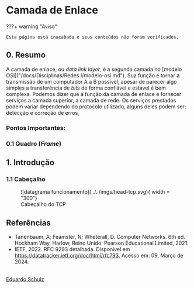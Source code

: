 # Camada de Enlace


???+ warning "Aviso"

    Esta página está inacabada e seus conteúdos não foram verificados. 

## 0. Resumo

A camada de enlace, ou _data link layer_, é a segunda camada no [modelo OSI]("/docs/Disciplinas/Redes I/modelo-osi.md"). Sua função é tornar a transmissão de um computador A a B possível, apesar de parecer algo simples a transferência de _bits_ de forma confiável e estável é bem complexa. Podemos dizer que a função da camada de enlace é fornecer serviços a camada superior, a camada de rede. Os serviços prestados podem variar dependendo do protocolo utilizado, alguns deles podem ser: detecção e correção de erros,  


### Pontos Importantes:

### 0.1 Quadro (_Frame_)
<!---
Adicionar gráfico com Cabeçalho do segmento.
--->

<!---
finalizar cabeçalho
--->

## 1. Introdução

### 1.1 Cabeçalho

<figure markdown="span">
 ![datagrama funcionamento](../../imgs/head-tcp.svg){ width = "300"}
   <figcaption>Cabeçalho do TCP</figcaption>
</figure>

## Referências
* Tanenbaum, A; Feamster, N; Wheterall, D. Computer Networks. 6th ed. Hockham Way, Harlow, Reino Unido: Pearson Educational Limited, 2021.
* IETF, 2022. RFC 9293 detalhada. Disponível em <https://datatracker.ietf.org/doc/html/rfc793.> Acesso em: 09, Março de 2024.

<br>
<span class='git-page-authors'>
<a href='https://github.com/eduardoschulz'>Eduardo Schulz</a>
</span> 

